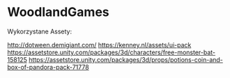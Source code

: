 # WoodlandGames
Wykorzystane Assety:

http://dotween.demigiant.com/
https://kenney.nl/assets/ui-pack
https://assetstore.unity.com/packages/3d/characters/free-monster-bat-158125
https://assetstore.unity.com/packages/3d/props/potions-coin-and-box-of-pandora-pack-71778
